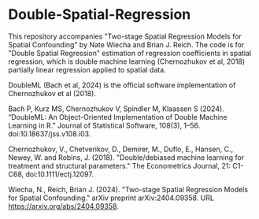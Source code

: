 # Double-Spatial-Regression
This repository accompanies "Two-stage Spatial Regression Models for Spatial Confounding" by Nate Wiecha and Brian J. Reich. The code is for "Double Spatial Regression" estimation of regression coefficients in spatial regression, which is double machine learning (Chernozhukov et al, 2018) partially linear regression applied to spatial data.

DoubleML (Bach et al, 2024) is the official software implementation of Chernozhukov et al (2018).

Bach P, Kurz MS, Chernozhukov V, Spindler M, Klaassen S (2024). “DoubleML: An Object-Oriented Implementation of Double Machine Learning in R.” Journal of Statistical Software, 108(3), 1–56. doi:10.18637/jss.v108.i03. 

Chernozhukov, V., Chetverikov, D., Demirer, M., Duflo, E., Hansen, C., Newey, W. and Robins, J. (2018). "Double/debiased machine learning for treatment and structural parameters." The Econometrics Journal, 21: C1-C68, doi:10.1111/ectj.12097.

Wiecha, N., Reich, Brian J. (2024). "Two-stage Spatial Regression Models for Spatial Confounding." arXiv preprint arXiv:2404.09358. URL https://arxiv.org/abs/2404.09358.
